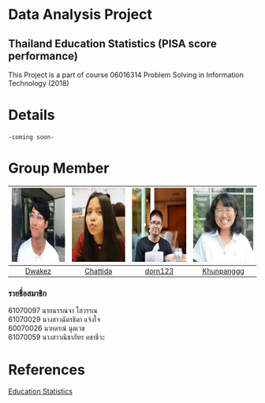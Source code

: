 # Data Analysis Project
## Thailand Education Statistics (PISA score performance)
This Project is a part of course 06016314 Problem Solving in Information Technology (2018)
# Details
```
-coming soon-
```
# Group Member
|<img src="Profile/sownunja.jpg" width="150px" height="150px">|<img src="Profile/nipnew.jpg" width="150px" height="150px">|<img src="Profile/don.png" width="150px" height="150px">|<img src="Profile/khunpang.jpg" width="150px" height="150px">|
|:-----:|:-----:|:-----:|:-----:|
|[Dwakez](https://github.com/Dwakez)|[Chattida](https://github.com/Chattida)|[dorn123](https://github.com/dorn123)|[Khunpanggg](https://github.com/Khunpanggg)|
### รายชื่อสมาชิก
61070097  นายนรรณจา โสวรรณ<br/>
61070029  นางสาวฉัตรธิดา แจ้งใจ<br/>
60070026  นายดรณ์ นุตเวช<br/>
61070059  นางสาวณิชาภัทร คชาชีวะ<br/>
# References
[Education Statistics](https://www.kaggle.com/theworldbank/education-statistics?fbclid=IwAR2iMpmOxm0cWc4lpBPuKFkLdDKnKs9jvsSfT9RQ9drKAxRDOrcE32yGbPE)
